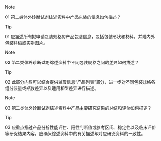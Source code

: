> [!NOTE]
>01 第二类体外诊断试剂综述资料中产品包装的信息如何描述？

> [!TIP]
>01 应描述所有拟申请包装规格的产品包装信息，包括包装形状和材料，并附内外包装样稿或实物图片。

> [!NOTE]
>02 第二类体外诊断试剂综述资料中不同包装规格之间的差异如何描述？

> [!TIP]
>02 此部分内容可以结合提供监管信息“产品列表”部分，进一步对不同包装规格各组分装量或瓶数差异以及适用机型差异进行描述。

> [!NOTE]
>03 第二类体外诊断试剂综述资料中产品主要研究结果的总结和评价如何描述？

> [!TIP]
>03 应重点描述产品分析性能评估、阳性判断值或参考区间、稳定性以及临床评价等研究结果内容，应确保综述资料中的有关描述与对应研究资料的一致性。
